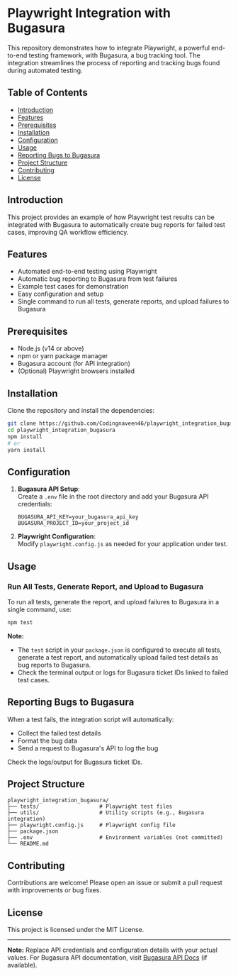 # Playwright Integration with Bugasura

This repository demonstrates how to integrate Playwright, a powerful end-to-end testing framework, with Bugasura, a bug tracking tool. The integration streamlines the process of reporting and tracking bugs found during automated testing.

## Table of Contents

- [Introduction](#introduction)
- [Features](#features)
- [Prerequisites](#prerequisites)
- [Installation](#installation)
- [Configuration](#configuration)
- [Usage](#usage)
- [Reporting Bugs to Bugasura](#reporting-bugs-to-bugasura)
- [Project Structure](#project-structure)
- [Contributing](#contributing)
- [License](#license)

## Introduction

This project provides an example of how Playwright test results can be integrated with Bugasura to automatically create bug reports for failed test cases, improving QA workflow efficiency.

## Features

- Automated end-to-end testing using Playwright
- Automatic bug reporting to Bugasura from test failures
- Example test cases for demonstration
- Easy configuration and setup
- Single command to run all tests, generate reports, and upload failures to Bugasura

## Prerequisites

- Node.js (v14 or above)
- npm or yarn package manager
- Bugasura account (for API integration)
- (Optional) Playwright browsers installed

## Installation

Clone the repository and install the dependencies:

```bash
git clone https://github.com/Codingnaveen46/playwright_integration_bugasura.git
cd playwright_integration_bugasura
npm install
# or
yarn install
```

## Configuration

1. **Bugasura API Setup**:  
   Create a `.env` file in the root directory and add your Bugasura API credentials:

   ```env
   BUGASURA_API_KEY=your_bugasura_api_key
   BUGASURA_PROJECT_ID=your_project_id
   ```

2. **Playwright Configuration**:  
   Modify `playwright.config.js` as needed for your application under test.

## Usage

### Run All Tests, Generate Report, and Upload to Bugasura

To run all tests, generate the report, and upload failures to Bugasura in a single command, use:

```bash
npm test
```

**Note:**  
- The `test` script in your `package.json` is configured to execute all tests, generate a test report, and automatically upload failed test details as bug reports to Bugasura.
- Check the terminal output or logs for Bugasura ticket IDs linked to failed test cases.

## Reporting Bugs to Bugasura

When a test fails, the integration script will automatically:

- Collect the failed test details
- Format the bug data
- Send a request to Bugasura's API to log the bug

Check the logs/output for Bugasura ticket IDs.

## Project Structure

```
playwright_integration_bugasura/
├── tests/                   # Playwright test files
├── utils/                   # Utility scripts (e.g., Bugasura integration)
├── playwright.config.js     # Playwright config file
├── package.json
├── .env                     # Environment variables (not committed)
└── README.md
```

## Contributing

Contributions are welcome! Please open an issue or submit a pull request with improvements or bug fixes.

## License

This project is licensed under the MIT License.

---

**Note:** Replace API credentials and configuration details with your actual values. For Bugasura API documentation, visit [Bugasura API Docs](https://api-docs.bugasura.io/) (if available).
